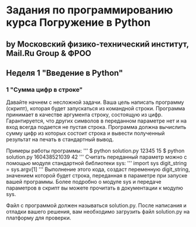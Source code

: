 # Задания по программированию курса Погружение в Python
## by Московский физико-технический институт, Mail.Ru Group & ФРОО
## Неделя 1 "Введение в Python"
### 1 "Сумма цифр в строке"

Давайте начнем с несложной задачи. Ваша цель написать программу (скрипт), которая будет запускаться из командной строки. Программа принимает в качестве аргумента строку, состоящую из цифр.
Гарантируется, что других символов в переданном параметре нет и на вход всегда подается не пустая строка. Программа должна вычислить сумму цифр из которых состоит строка и вывести полученный результат на печать в стандартный вывод.

Примеры работы программы:
'''
$ python solution.py 12345
15
$ python solution.py 160438521039
42
'''
Считать переданный параметр можно с помощью модуля стандартной библиотеки sys:
'''
import sys
digit_string = sys.argv[1]
'''
Выполнение этого кода, создаст переменную digit_string, значением которой будет строка, переданная в параметре при запуске вашей программы. Более подробно о модуле sys и передаче параметров в скрипт вы можете прочитать в документации к модулю sys.

Файл с программой должен называться solution.py. После написания и отладки вашего решения, вам необходимо загрузить файл solution.py на платформу для проверки.
